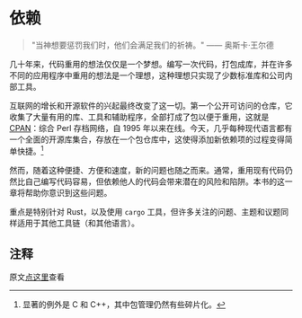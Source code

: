 # 依赖

> "当神想要惩罚我们时，他们会满足我们的祈祷。" —— 奥斯卡·王尔德

几十年来，代码重用的想法仅仅是一个梦想。编写一次代码，打包成库，并在许多不同的应用程序中重用的想法是一个理想，这种理想只实现了少数标准库和公司内部工具。

互联网的增长和开源软件的兴起最终改变了这一切。第一个公开可访问的仓库，它收集了大量有用的库、工具和辅助程序，全部打成了包以便于重用，这就是 [CPAN]：综合 Perl 存档网络，自 1995 年以来在线。今天，几乎每种现代语言都有一个全面的开源库集合，存放在一个包仓库中，这使得添加新依赖项的过程变得简单快捷。[^1]

然而，随着这种便捷、方便和速度，新的问题也随之而来。通常，重用现有代码仍然比自己编写代码容易，但依赖他人的代码会带来潜在的风险和陷阱。本书的这一章将帮助你意识到这些问题。

重点是特别针对 Rust，以及使用 `cargo` 工具，但许多关注的问题、主题和议题同样适用于其他工具链（和其他语言）。

## 注释

[^1]: 显著的例外是 C 和 C++，其中包管理仍然有些碎片化。

原文[点这里](https://www.lurklurk.org/effective-rust/deps.html)查看

<!-- 参考链接 -->

[CPAN]: https://en.wikipedia.org/wiki/CPAN